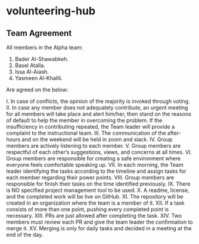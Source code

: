 # volunteering-hub


## Team Agreement
 
All members in the Alpha team:
1.	Bader Al-Shawabkeh.
2.	Basel Atalla.
3.	Issa Al-Aiash.
4.	Yasmeen Al-Khalili.
 
Are agreed on the below:
 
I.	In case of conflicts, the opinion of the majority is invoked through voting.
II.	In case any member does not adequately contribute, an urgent meeting for all members will take place and alert him/her, then stand on the reasons of default to help the member in overcoming the problem. If the insufficiency in contributing repeated, the Team leader will provide a complaint to the instructional team.
III.	The communication of the after-hours and on the weekend will be held in zoom and slack.
IV.	Group members are actively listening to each member.
V.	Group members are respectful of each other’s suggestions, views, and concerns at all times.
VI.	Group members are responsible for creating a safe environment where everyone feels comfortable speaking up.
VII.	In each morning, the Team leader identifying the tasks according to the timeline and assign tasks for each member regarding their power points.
VIII.	 Group members are responsible for finish their tasks on the time identified previously.
IX.	There is NO specified project management tool to be used.
X.	A readme, license, and the completed work will be live on GitHub.
XI.	The repository will be created in an organization where the team is a member of it.
XII.	If a task consists of more than one point, pushing every completed point is necessary.
XIII.	PRs are just allowed after completing the task.
XIV.	Two members must review each PR and give the team leader the confirmation to merge it.
XV.	Merging is only for daily tasks and decided in a meeting at the end of the day.
